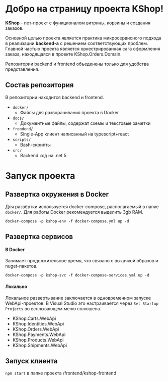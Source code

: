 # Добро на страницу проекта KShop!

**KShop** - пет-проект с функционалом витрины, корзины и создания заказов.

Основной целью проекта является практика микросервисного подхода в реализации **backend-а** с решением соответствующих проблем.
Главной частью проекта является оркестрированная сага оформления заказа, находящаяся в проекте KShop.Orders.Domain.

Репозитории backend и frontend объеденены только для удобства представления.

## Состав репозитория

В репозитории находится backend и frontend.

 - `docker/`
	 - Файлы для разворачивания проекта в Docker
 - `docs/`
	 - Документные файлы, содержат схемы и  текстовые заметки
 - `frondend/`
	 - Single-App клиент написанный на typescript+react
 - `scripts/`
	 - Bash-скрипты 
 - `src/`
	 - Backend код на .net 5


# Запуск проекта

## Развертка окружения в Docker
Для развёртки используется docker-compose, располагаемый в папке `docker/`.
Для работы Docker рекомендуется выделить 3gb RAM.
```
docker-compose -p kshop-env -f docker-compose.yml up -d
```
## Развертка сервисов
#### В Docker
Занимает продолжительное время, что связано с выкачкой образов и nuget-пакетов.
```
docker-compose -p kshop-svc -f docker-compose-services.yml up -d
```
#### Локально
Локальное развертывание заключается в одновременном запуске WebApi-проектов. 
В Visual Studio это настраивается через `Set Startup Projects` во всплывающем меню солюшена.

 - KShop.Carts.WebApi 
 - KShop.Identities.WebApi 
 - KShop.Orders.WebApi
 - KShop.Payments.WebApi 
 - KShop.Products.WebApi 
 - KShop.Shipments.WebApi

## Запуск клиента
`npm start` в папке проекта /frontend/kshop-frontend
